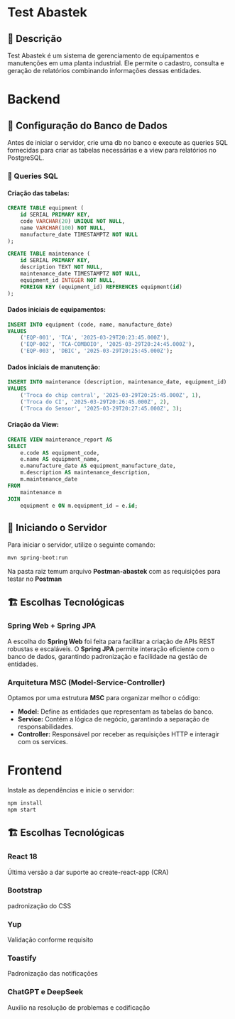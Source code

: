 # Test Abastek

## 📌 Descrição

Test Abastek é um sistema de gerenciamento de equipamentos e manutenções em uma planta industrial. Ele permite o cadastro, consulta e geração de relatórios combinando informações dessas entidades.

# Backend

## 📂 Configuração do Banco de Dados

Antes de iniciar o servidor, crie uma db no banco e execute as queries SQL fornecidas para criar as tabelas necessárias e a view para relatórios no PostgreSQL.

### 📌 Queries SQL

#### Criação das tabelas:

```sql
CREATE TABLE equipment (
    id SERIAL PRIMARY KEY,
    code VARCHAR(20) UNIQUE NOT NULL,
    name VARCHAR(100) NOT NULL,
    manufacture_date TIMESTAMPTZ NOT NULL
);

CREATE TABLE maintenance (
    id SERIAL PRIMARY KEY,
    description TEXT NOT NULL,
    maintenance_date TIMESTAMPTZ NOT NULL,
    equipment_id INTEGER NOT NULL,
    FOREIGN KEY (equipment_id) REFERENCES equipment(id)
);
```

#### Dados iniciais de equipamentos:

```sql
INSERT INTO equipment (code, name, manufacture_date)
VALUES
    ('EQP-001', 'TCA', '2025-03-29T20:23:45.000Z'),
    ('EQP-002', 'TCA-COMBOIO', '2025-03-29T20:24:45.000Z'),
    ('EQP-003', 'DBIC', '2025-03-29T20:25:45.000Z');
```

#### Dados iniciais de manutenção:

```sql
INSERT INTO maintenance (description, maintenance_date, equipment_id)
VALUES
    ('Troca do chip central', '2025-03-29T20:25:45.000Z', 1),
    ('Troca do CI', '2025-03-29T20:26:45.000Z', 2),
    ('Troca do Sensor', '2025-03-29T20:27:45.000Z', 3);
```

#### Criação da View:

```sql
CREATE VIEW maintenance_report AS
SELECT
    e.code AS equipment_code,
    e.name AS equipment_name,
    e.manufacture_date AS equipment_manufacture_date,
    m.description AS maintenance_description,
    m.maintenance_date
FROM
    maintenance m
JOIN
    equipment e ON m.equipment_id = e.id;
```

## 🚀 Iniciando o Servidor

Para iniciar o servidor, utilize o seguinte comando:

```sh
mvn spring-boot:run
```

Na pasta raiz temum arquivo **Postman-abastek** com as requisições para testar no **Postman**

## 🏗 Escolhas Tecnológicas

### **Spring Web + Spring JPA**

A escolha do **Spring Web** foi feita para facilitar a criação de APIs REST robustas e escaláveis. O **Spring JPA** permite interação eficiente com o banco de dados, garantindo padronização e facilidade na gestão de entidades.

### **Arquitetura MSC** (Model-Service-Controller)

Optamos por uma estrutura **MSC** para organizar melhor o código:

- **Model:** Define as entidades que representam as tabelas do banco.
- **Service:** Contém a lógica de negócio, garantindo a separação de responsabilidades.
- **Controller:** Responsável por receber as requisições HTTP e interagir com os services.

# Frontend

Instale as dependências e inicie o servidor:

```sh
npm install
npm start
```

## 🏗 Escolhas Tecnológicas

### **React 18**

Última versão a dar suporte ao create-react-app (CRA)

### **Bootstrap**

padronização do CSS

### **Yup**

Validação conforme requisito

### **Toastify**

Padronização das notificações

### **ChatGPT e DeepSeek**

Auxilio na resolução de problemas e codificação
